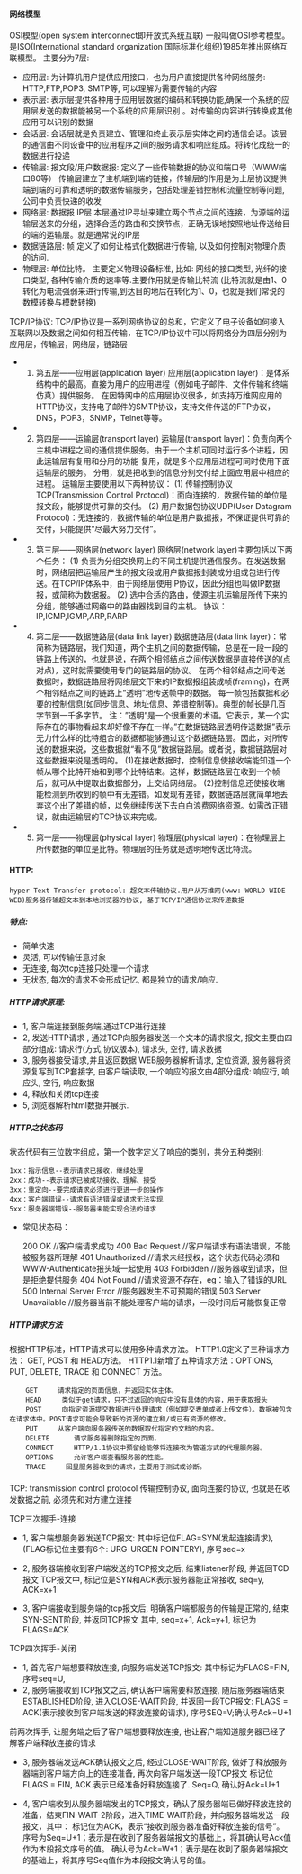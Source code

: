 
#### 网络模型
OSI模型(open system interconnect即开放式系统互联) 一般叫做OSI参考模型。是ISO(International standard organization 国际标准化组织)1985年推出网络互联模型。
主要分为7层:
+ 应用层: 为计算机用户提供应用接口，也为用户直接提供各种网络服务: HTTP,FTP,POP3, SMTP等, 可以理解为需要传输的内容
+ 表示层: 表示层提供各种用于应用层数据的编码和转换功能,确保一个系统的应用层发送的数据能被另一个系统的应用层识别 。对传输的内容进行转换成其他应用可以识别的数据
+ 会话层: 会话层就是负责建立、管理和终止表示层实体之间的通信会话。该层的通信由不同设备中的应用程序之间的服务请求和响应组成。将转化成统一的数据进行投递
+ 传输层: 报文段/用户数据报: 定义了一些传输数据的协议和端口号（WWW端口80等）
    传输层建立了主机端到端的链接，传输层的作用是为上层协议提供端到端的可靠和透明的数据传输服务，包括处理差错控制和流量控制等问题, 公司中负责快递的收发
+ 网络层: 数据报 IP层
     本层通过IP寻址来建立两个节点之间的连接，为源端的运输层送来的分组，选择合适的路由和交换节点，正确无误地按照地址传送给目的端的运输层。就是通常说的IP层
+ 数据链路层: 帧
    定义了如何让格式化数据进行传输, 以及如何控制对物理介质的访问.
+ 物理层: 单位比特。
    主要定义物理设备标准, 比如: 网线的接口类型, 光纤的接口类型, 各种传输介质的速率等.主要作用就是传输比特流
    (比特流就是由1、0转化为电流强弱来进行传输,到达目的地后在转化为1、0，也就是我们常说的数模转换与模数转换)

TCP/IP协议:
    TCP/IP协议是一系列网络协议的总和，它定义了电子设备如何接入互联网以及数据之间如何相互传输，在TCP/IP协议中可以将网络分为四层分别为应用层，传输层，网络层，链路层
+ 1. 第五层——应用层(application layer) 
        应用层(application layer)：是体系结构中的最高。直接为用户的应用进程（例如电子邮件、文件传输和终端仿真）提供服务。
        在因特网中的应用层协议很多，如支持万维网应用的HTTP协议，支持电子邮件的SMTP协议，支持文件传送的FTP协议，DNS，POP3，SNMP，Telnet等等。
+ 2. 第四层——运输层(transport layer)
运输层(transport layer)：负责向两个主机中进程之间的通信提供服务。由于一个主机可同时运行多个进程，因此运输层有复用和分用的功能
复用，就是多个应用层进程可同时使用下面运输层的服务。
分用，就是把收到的信息分别交付给上面应用层中相应的进程。
运输层主要使用以下两种协议： 
(1) 传输控制协议TCP(Transmission Control Protocol)：面向连接的，数据传输的单位是报文段，能够提供可靠的交付。 
(2) 用户数据包协议UDP(User Datagram Protocol)：无连接的，数据传输的单位是用户数据报，不保证提供可靠的交付，只能提供“尽最大努力交付”。
+ 3. 第三层——网络层(network layer)
网络层(network layer)主要包括以下两个任务：
(1) 负责为分组交换网上的不同主机提供通信服务。在发送数据时，网络层把运输层产生的报文段或用户数据报封装成分组或包进行传送。在TCP/IP体系中，由于网络层使用IP协议，因此分组也叫做IP数据报，或简称为数据报。
(2) 选中合适的路由，使源主机运输层所传下来的分组，能够通过网络中的路由器找到目的主机。
协议：IP,ICMP,IGMP,ARP,RARP
+ 4. 第二层——数据链路层(data link layer)
数据链路层(data link layer)：常简称为链路层，我们知道，两个主机之间的数据传输，总是在一段一段的链路上传送的，也就是说，在两个相邻结点之间传送数据是直接传送的(点对点)，这时就需要使用专门的链路层的协议。
在两个相邻结点之间传送数据时，数据链路层将网络层交下来的IP数据报组装成帧(framing)，在两个相邻结点之间的链路上“透明”地传送帧中的数据。
每一帧包括数据和必要的控制信息(如同步信息、地址信息、差错控制等)。典型的帧长是几百字节到一千多字节。
注：”透明”是一个很重要的术语。它表示，某一个实际存在的事物看起来却好像不存在一样。”在数据链路层透明传送数据”表示无力什么样的比特组合的数据都能够通过这个数据链路层。因此，对所传送的数据来说，这些数据就“看不见”数据链路层。或者说，数据链路层对这些数据来说是透明的。 
(1)在接收数据时，控制信息使接收端能知道一个帧从哪个比特开始和到哪个比特结束。这样，数据链路层在收到一个帧后，就可从中提取出数据部分，上交给网络层。 
(2)控制信息还使接收端能检测到所收到的帧中有无差错。如发现有差错，数据链路层就简单地丢弃这个出了差错的帧，以免继续传送下去白白浪费网络资源。如需改正错误，就由运输层的TCP协议来完成。
+ 5. 第一层——物理层(physical layer)
物理层(physical layer)：在物理层上所传数据的单位是比特。物理层的任务就是透明地传送比特流。


#### HTTP:
    hyper Text Transfer protocol: 超文本传输协议.用户从万维网(www: WORLD WIDE WEB)服务器传输超文本到本地浏览器的协议, 基于TCP/IP通信协议来传递数据
##### 特点: 
+ 简单快速
+ 灵活, 可以传输任意对象
+ 无连接, 每次tcp连接只处理一个请求
+ 无状态, 每次的请求不会形成记忆, 都是独立的请求/响应.

##### HTTP请求原理:
+ 1, 客户端连接到服务端,通过TCP进行连接
+ 2, 发送HTTP请求 , 通过TCP向服务器发送一个文本的请求报文, 报文主要由四部分组成: 请求行(方式,协议版本), 请求头, 空行, 请求数据
+ 3, 服务器接受请求,并且返回数据
    WEB服务器解析请求, 定位资源, 服务器将资源复写到TCP套接字, 由客户端读取, 一个响应的报文由4部分组成: 响应行, 响应头, 空行, 响应数据
+ 4, 释放和关闭tcp连接
+ 5, 浏览器解析html数据并展示.

##### HTTP之状态码
  状态代码有三位数字组成，第一个数字定义了响应的类别，共分五种类别:
    
    1xx：指示信息--表示请求已接收，继续处理
    2xx：成功--表示请求已被成功接收、理解、接受
    3xx：重定向--要完成请求必须进行更进一步的操作
    4xx：客户端错误--请求有语法错误或请求无法实现
    5xx：服务器端错误--服务器未能实现合法的请求

* 常见状态码：

    200 OK                        //客户端请求成功
    400 Bad Request               //客户端请求有语法错误，不能被服务器所理解
    401 Unauthorized              //请求未经授权，这个状态代码必须和WWW-Authenticate报头域一起使用 
    403 Forbidden                 //服务器收到请求，但是拒绝提供服务
    404 Not Found                 //请求资源不存在，eg：输入了错误的URL
    500 Internal Server Error     //服务器发生不可预期的错误
    503 Server Unavailable        //服务器当前不能处理客户端的请求，一段时间后可能恢复正常


##### HTTP请求方法
根据HTTP标准，HTTP请求可以使用多种请求方法。
HTTP1.0定义了三种请求方法： GET, POST 和 HEAD方法。
HTTP1.1新增了五种请求方法：OPTIONS, PUT, DELETE, TRACE 和 CONNECT 方法。

        GET     请求指定的页面信息，并返回实体主体。
        HEAD     类似于get请求，只不过返回的响应中没有具体的内容，用于获取报头
        POST     向指定资源提交数据进行处理请求（例如提交表单或者上传文件）。数据被包含在请求体中。POST请求可能会导致新的资源的建立和/或已有资源的修改。
        PUT     从客户端向服务器传送的数据取代指定的文档的内容。
        DELETE      请求服务器删除指定的页面。
        CONNECT     HTTP/1.1协议中预留给能够将连接改为管道方式的代理服务器。
        OPTIONS     允许客户端查看服务器的性能。
        TRACE     回显服务器收到的请求，主要用于测试或诊断。
    
#### 
TCP: transmission control protocol 传输控制协议, 面向连接的协议, 也就是在收发数据之前, 必须先和对方建立连接

TCP三次握手-连接
+ 1, 客户端想服务器发送TCP报文:
        其中标记位FLAG=SYN(发起连接请求), (FLAG标记位主要有6个: URG-URGEN POINTERY), 序号seq=x
        
+ 2, 服务器端接收到客户端发送的TCP报文之后, 结束listener阶段, 并返回TCD报文
        TCP报文中, 标记位是SYN和ACK表示服务器能正常接收, seq=y, ACK=x+1

+ 3, 客户端接收到服务端的tcp报文后, 明确客户端都服务的传输是正常的, 结束SYN-SENT阶段, 并返回TCP报文
        其中, seq=x+1, Ack=y+1, 标记为FLAGS=ACK

TCP四次挥手-关闭

+ 1, 首先客户端想要释放连接, 向服务端发送TCP报文:
                其中标记为FLAGS=FIN, 序号seq=U, 
+ 2, 服务端接收到TCP报文之后, 确认客户端需要释放连接, 随后服务器端结束ESTABLISHED阶段, 进入CLOSE-WAIT阶段, 并返回一段TCP报文:
    FLAGS = ACK(表示接收到客户端发送的释放连接的请求), 序号SEQ=V;确认号Ack=U+1
 
 前两次挥手, 让服务端之后了客户端想要释放连接, 也让客户端知道服务器已经了解客户端释放连接的请求
 
+ 3, 服务器端发送ACK确认报文之后, 经过CLOSE-WAIT阶段, 做好了释放服务器端到客户端方向上的连接准备, 再次向客户端发送一段TCP报文
             标记位FLAGS = FIN, ACK.表示已经准备好释放连接了. Seq=Q, 确认好Ack=U+1
    
+ 4, 客户端收到从服务器端发出的TCP报文，确认了服务器端已做好释放连接的准备，结束FIN-WAIT-2阶段，进入TIME-WAIT阶段，并向服务器端发送一段报文，其中：
            标记位为ACK，表示“接收到服务器准备好释放连接的信号”。
            序号为Seq=U+1；表示是在收到了服务器端报文的基础上，将其确认号Ack值作为本段报文序号的值。
            确认号为Ack=W+1；表示是在收到了服务器端报文的基础上，将其序号Seq值作为本段报文确认号的值。
























